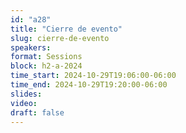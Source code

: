 ```yaml
---
id: "a28"
title: "Cierre de evento"
slug: cierre-de-evento
speakers:
format: Sessions
block: h2-a-2024
time_start: 2024-10-29T19:06:00-06:00
time_end: 2024-10-29T19:20:00-06:00
slides: 
video: 
draft: false
---
```


